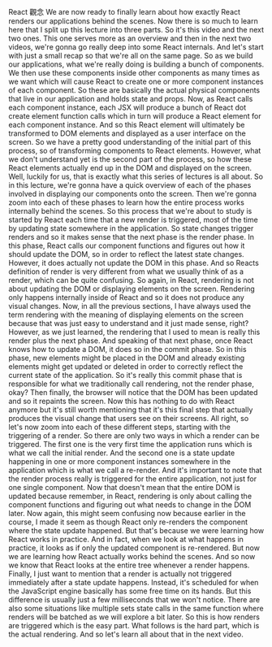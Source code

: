 React 觀念
We are now ready
to finally learn about how exactly React renders
our applications behind the scenes.
Now there is so much to learn here
that I split up this lecture into three parts.
So it's this video and the next two ones.
This one serves more as an overview
and then in the next two videos,
we're gonna go really deep
into some React internals.
And let's start with just a small recap
so that we're all on the same page.
So as we build our applications,
what we're really doing
is building a bunch of components.
We then use these components inside other components
as many times as we want
which will cause React to create one
or more component instances of each component.
So these are basically
the actual physical components
that live in our application
and holds state and props.
Now, as React calls each component instance,
each JSX will produce a bunch
of React dot create element function calls
which in turn will produce a React element
for each component instance.
And so this React element
will ultimately be transformed
to DOM elements and displayed
as a user interface on the screen.
So we have a pretty good understanding
of the initial part of this process,
so of transforming components to React elements.
However, what we don't understand yet
is the second part of the process,
so how these React elements actually end up
in the DOM and displayed on the screen.
Well, luckily for us,
that is exactly what this series
of lectures is all about.
So in this lecture,
we're gonna have a quick overview
of each of the phases involved in displaying
our components onto the screen.
Then we're gonna zoom into each of these phases
to learn how the entire process
works internally behind the scenes.
So this process that we're about to study
is started by React each time
that a new render is triggered,
most of the time by updating state
somewhere in the application.
So state changes trigger renders
and so it makes sense
that the next phase is the render phase.
In this phase, React calls our component functions
and figures out how it should update the DOM,
so in order to reflect
the latest state changes.
However, it does actually not update
the DOM in this phase.
And so Reacts definition of render
is very different from what
we usually think of as a render,
which can be quite confusing.
So again, in React, rendering is not
about updating the DOM
or displaying elements on the screen.
Rendering only happens internally inside of React
and so it does not produce any visual changes.
Now, in all the previous sections,
I have always used the term rendering
with the meaning of displaying elements on the screen
because that was just easy to understand
and it just made sense, right?
However, as we just learned,
the rendering that I used to mean
is really this render plus the next phase.
And speaking of that next phase,
once React knows how to update a DOM,
it does so in the commit phase.
So in this phase,
new elements might be placed in the DOM
and already existing elements might get updated
or deleted in order to correctly reflect
the current state of the application.
So it's really this commit phase that is responsible
for what we traditionally call rendering,
not the render phase, okay?
Then finally, the browser will notice
that the DOM has been updated
and so it repaints the screen.
Now this has nothing to do with React anymore
but it's still worth mentioning
that it's this final step that actually produces
the visual change that users see on their screens.
All right, so let's now zoom
into each of these different steps,
starting with the triggering of a render.
So there are only two ways
in which a render can be triggered.
The first one is
the very first time the application runs
which is what we call the initial render.
And the second one is a state update happening
in one or more component instances
somewhere in the application
which is what we call a re-render.
And it's important to note
that the render process really is triggered
for the entire application,
not just for one single component.
Now that doesn't mean
that the entire DOM is updated
because remember, in React,
rendering is only about calling the component functions
and figuring out what needs to change in the DOM later.
Now again, this might seem confusing now
because earlier in the course,
I made it seem as though React
only re-renders the component
where the state update happened.
But that's because we were learning
how React works in practice.
And in fact, when we look at what happens in practice,
it looks as if only
the updated component is re-rendered.
But now we are learning
how React actually works behind the scenes.
And so now we know that React looks
at the entire tree whenever a render happens.
Finally, I just want to mention
that a render is actually not triggered immediately
after a state update happens.
Instead, it's scheduled for when
the JavaScript engine basically
has some free time on its hands.
But this difference is usually
just a few milliseconds
that we won't notice.
There are also some situations
like multiple sets state calls
in the same function where renders will be batched
as we will explore a bit later.
So this is how renders are triggered
which is the easy part.
What follows is the hard part,
which is the actual rendering.
And so let's learn all about that in the next video.